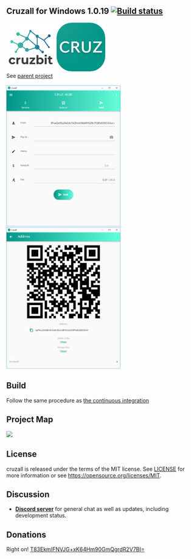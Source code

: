 ## Cruzall for Windows 1.0.19 [![Build status](https://ci.appveyor.com/api/projects/status/4yvp2a2b412pyrca?svg=true)](https://ci.appveyor.com/project/GreenAppers/cruzall-windows)
<img width=128 src="assets/cruzbit.png" /> <img src="assets/icon.png" /><br/> See [parent project](https://github.com/GreenAppers/cruzall)
<br/><br/><img width=300 src="assets/en/screenshot1.png" /> <img width=300 src="assets/en/screenshot2.png" />

## Build
Follow the same procedure as [the continuous integration](https://github.com/GreenAppers/cruzall-windows/blob/master/.appveyor.yml)

## Project Map
<img src="https://www.greenappers.com/cruzawl/diagram.svg" />

## License

cruzall is released under the terms of the MIT license. See [LICENSE](https://github.com/GreenAppers/cruzall-windows/blob/master/LICENSE) for more information or see https://opensource.org/licenses/MIT.

## Discussion

* **[Discord server](https://discord.gg/MRrEHYw)** for general chat as well as updates, including development status.

## Donations

Right on!  [T83EkmIFNVJG+xK64Hm90GmQgrdR2V7BI=](https://www.cruzbase.com/#/address/RWEgB+NQs/T83EkmIFNVJG+xK64Hm90GmQgrdR2V7BI=)

